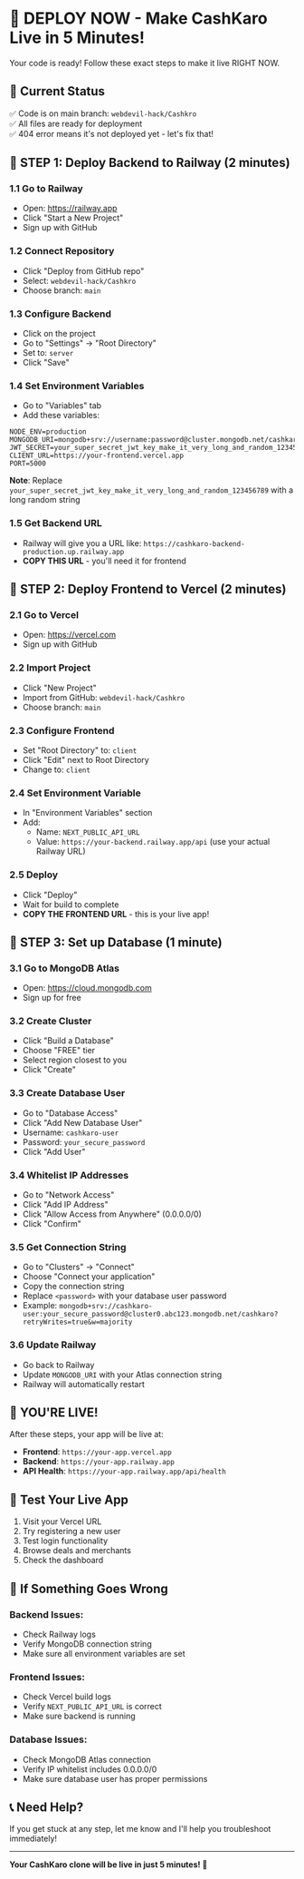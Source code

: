 # 🚀 DEPLOY NOW - Make CashKaro Live in 5 Minutes!

Your code is ready! Follow these exact steps to make it live RIGHT NOW.

## 🎯 Current Status
✅ Code is on main branch: `webdevil-hack/Cashkro`  
✅ All files are ready for deployment  
✅ 404 error means it's not deployed yet - let's fix that!

## 🚀 STEP 1: Deploy Backend to Railway (2 minutes)

### 1.1 Go to Railway
- Open: https://railway.app
- Click "Start a New Project"
- Sign up with GitHub

### 1.2 Connect Repository
- Click "Deploy from GitHub repo"
- Select: `webdevil-hack/Cashkro`
- Choose branch: `main`

### 1.3 Configure Backend
- Click on the project
- Go to "Settings" → "Root Directory"
- Set to: `server`
- Click "Save"

### 1.4 Set Environment Variables
- Go to "Variables" tab
- Add these variables:

```
NODE_ENV=production
MONGODB_URI=mongodb+srv://username:password@cluster.mongodb.net/cashkaro
JWT_SECRET=your_super_secret_jwt_key_make_it_very_long_and_random_123456789
CLIENT_URL=https://your-frontend.vercel.app
PORT=5000
```

**Note**: Replace `your_super_secret_jwt_key_make_it_very_long_and_random_123456789` with a long random string

### 1.5 Get Backend URL
- Railway will give you a URL like: `https://cashkaro-backend-production.up.railway.app`
- **COPY THIS URL** - you'll need it for frontend

## 🚀 STEP 2: Deploy Frontend to Vercel (2 minutes)

### 2.1 Go to Vercel
- Open: https://vercel.com
- Sign up with GitHub

### 2.2 Import Project
- Click "New Project"
- Import from GitHub: `webdevil-hack/Cashkro`
- Choose branch: `main`

### 2.3 Configure Frontend
- Set "Root Directory" to: `client`
- Click "Edit" next to Root Directory
- Change to: `client`

### 2.4 Set Environment Variable
- In "Environment Variables" section
- Add:
  - Name: `NEXT_PUBLIC_API_URL`
  - Value: `https://your-backend.railway.app/api` (use your actual Railway URL)

### 2.5 Deploy
- Click "Deploy"
- Wait for build to complete
- **COPY THE FRONTEND URL** - this is your live app!

## 🚀 STEP 3: Set up Database (1 minute)

### 3.1 Go to MongoDB Atlas
- Open: https://cloud.mongodb.com
- Sign up for free

### 3.2 Create Cluster
- Click "Build a Database"
- Choose "FREE" tier
- Select region closest to you
- Click "Create"

### 3.3 Create Database User
- Go to "Database Access"
- Click "Add New Database User"
- Username: `cashkaro-user`
- Password: `your_secure_password`
- Click "Add User"

### 3.4 Whitelist IP Addresses
- Go to "Network Access"
- Click "Add IP Address"
- Click "Allow Access from Anywhere" (0.0.0.0/0)
- Click "Confirm"

### 3.5 Get Connection String
- Go to "Clusters" → "Connect"
- Choose "Connect your application"
- Copy the connection string
- Replace `<password>` with your database user password
- Example: `mongodb+srv://cashkaro-user:your_secure_password@cluster0.abc123.mongodb.net/cashkaro?retryWrites=true&w=majority`

### 3.6 Update Railway
- Go back to Railway
- Update `MONGODB_URI` with your Atlas connection string
- Railway will automatically restart

## 🎉 YOU'RE LIVE!

After these steps, your app will be live at:
- **Frontend**: `https://your-app.vercel.app`
- **Backend**: `https://your-app.railway.app`
- **API Health**: `https://your-app.railway.app/api/health`

## 🧪 Test Your Live App

1. Visit your Vercel URL
2. Try registering a new user
3. Test login functionality
4. Browse deals and merchants
5. Check the dashboard

## 🔧 If Something Goes Wrong

### Backend Issues:
- Check Railway logs
- Verify MongoDB connection string
- Make sure all environment variables are set

### Frontend Issues:
- Check Vercel build logs
- Verify `NEXT_PUBLIC_API_URL` is correct
- Make sure backend is running

### Database Issues:
- Check MongoDB Atlas connection
- Verify IP whitelist includes 0.0.0.0/0
- Make sure database user has proper permissions

## 📞 Need Help?

If you get stuck at any step, let me know and I'll help you troubleshoot immediately!

---

**Your CashKaro clone will be live in just 5 minutes! 🚀**